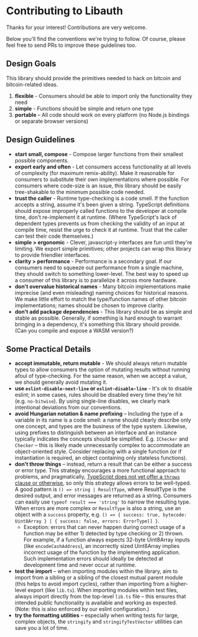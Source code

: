# Contributing to Libauth

Thanks for your interest! Contributions are very welcome.

Below you'll find the conventions we're trying to follow. Of course, please feel free to send PRs to improve these guidelines too.

## Design Goals

This library should provide the primitives needed to hack on bitcoin and bitcoin-related ideas.

1.  **flexible** - Consumers should be able to import only the functionality they need
2.  **simple** - Functions should be simple and return one type
3.  **portable** – All code should work on every platform (no Node.js bindings or separate browser versions)

## Design Guidelines

- **start small, compose** - Compose larger functions from their smallest possible components.
- **export early and often** - Let consumers access functionality at all levels of complexity (for maximum remix-ability). Make it reasonable for consumers to substitute their own implementations where possible. For consumers where code-size is an issue, this library should be easily tree-shakable to the minimum possible code needed.
- **trust the caller** - Runtime type-checking is a code smell. If the function accepts a string, assume it's been given a string. TypeScript definitions should expose improperly called functions to the developer at compile time, don't re-implement it at runtime. (Where TypeScript's lack of dependent types prevents us from checking the validity of an input at compile time, resist the urge to check it at runtime. Trust that the caller can test their code themselves.)
- **simple > ergonomic** - Clever, javascript-y interfaces are fun until they're limiting. We export simple primitives; other projects can wrap this library to provide friendlier interfaces.
- **clarity > performance** - Performance is a secondary goal. If our consumers need to squeeze out performance from a single machine, they should switch to something lower-level. The best way to speed up a consumer of this library is to parallelize it across more hardware.
- **don't overvalue historical names** - Many bitcoin implementations make imprecise (and even misleading) naming choices for historical reasons. We make little effort to match the type/function names of other bitcoin implementations; names should be chosen to improve clarity.
- **don't add package dependencies** - This library should be as simple and stable as possible. Generally, if something is hard enough to warrant bringing in a dependency, it's something this library should provide. (Can you compile and expose a WASM version?)

## Some Practical Details

- **accept immutable, return mutable** - We should always return mutable types to allow consumers the option of mutating results without running afoul of type-checking. For the same reason, when we accept a value, we should generally avoid mutating it.
- **use `eslint-disable-next-line` or `eslint-disable-line`** - It's ok to disable eslint; in some cases, rules should be disabled every time they're hit (e.g. `no-bitwise`). By using single-line disables, we clearly mark intentional deviations from our conventions.
- **avoid Hungarian notation & name prefixing** – Including the type of a variable in its name is a code smell: a name should clearly describe only one concept, and types are the business of the type system. Likewise, using prefixes to distinguish between an interface and an instance typically indicates the concepts should be simplified. E.g. `IChecker` and `Checker` – this is likely made unnecessarily complex to accommodate an object-oriented style. Consider replacing with a single function (or if instantiation is required, an object containing only stateless functions).
- **don't throw things** – instead, return a result that can be either a success or error type. This strategy encourages a more functional approach to problems, and pragmatically, [TypeScript does not yet offer a `throws` clause or otherwise](https://github.com/microsoft/TypeScript/issues/13219), so only this strategy allows errors to be well-typed. A good pattern is `() => string | ResultType`, where ResultType is the desired output, and error messages are returned as a string. Consumers can easily use `typeof result === 'string'` to narrow the resulting type. When errors are more complex or `ResultType` is also a string, use an object with a `success` property, e.g. `() => { success: true, bytecode: Uint8Array } | { success: false, errors: ErrorType[] }`.
  - Exception: errors that can never happen during correct usage of a function may be either 1) detected by type checking or 2) thrown. For example, if a function always expects 32-byte Uint8Array inputs (like `encodeCashAddress`), an incorrectly sized Uint8Array implies incorrect usage of the function by the implementing application. Such implementation errors should ideally be detected at development time and never occur at runtime.
- **test the import** – when importing modules within the library, aim to import from a sibling or a sibling of the closest mutual parent module (this helps to avoid import cycles), rather than importing from a higher-level export (like `lib.ts`). When importing modules within test files, always import directly from the top-level `lib.ts` file – this ensures that intended public functionality is available and working as expected. (Note: this is also enforced by our eslint configuration.)
- **try the formatting utilities** – especially when writing tests for large, complex objects, the `stringify` and `stringifyTestVector` utilities can save you a lot of time.
